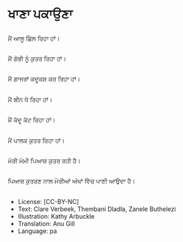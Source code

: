 # ਖਾਣਾ ਪਕਾਉਣਾ

##
ਮੈਂ ਆਲੂ ਛਿੱਲ ਰਿਹਾ ਹਾਂ।

##
ਮੈਂ ਗੋਭੀ ਨੂੰ ਕੁਤਰ ਰਿਹਾ ਹਾਂ।

##
ਮੈਂ ਗਾਜਰਾਂ ਕਦੂਕਸ਼ ਕਰ ਰਿਹਾ ਹਾਂ।

##
ਮੈਂ ਬੀਨ ਧੋ ਰਿਹਾ ਹਾਂ।

##
ਮੈਂ ਕੱਦੂ ਕੱਟ ਰਿਹਾ ਹਾਂ।

##
ਮੈਂ ਪਾਲਕ ਕੁਤਰ ਰਿਹਾ ਹਾਂ।

##
ਮੇਰੀ ਮੰਮੀ ਪਿਆਜ਼ ਕੁਤਰ ਰਹੀ ਹੈ।

##
ਪਿਆਜ਼ ਕੁਤਰਣ ਨਾਲ ਮੇਰੀਆਂ ਅੱਖਾਂ ਵਿੱਚ ਪਾਣੀ ਆਉਦਾ ਹੈ।

##
* License: [CC-BY-NC]
* Text: Clare Verbeek, Thembani Dladla, Zanele Buthelezi
* Illustration: Kathy Arbuckle
* Translation: Anu Gill
* Language: pa
